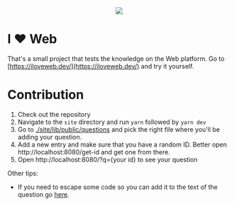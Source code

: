 <p align="center">
  <img src="https://iloveweb.dev/imgs/ogimage.png">
</p>

# I ❤️ Web

That's a small project that tests the knowledge on the Web platform. Go to [https://iloveweb.dev/](https://iloveweb.dev/) and try it yourself.

# Contribution

1. Check out the repository
2. Navigate to the `site` directory and run `yarn` followed by `yarn dev`
3. Go to [./site/lib/public/questions](./site/lib/public/questions) and pick the right file where you'll be adding your question.
4. Add a new entry and make sure that you have a random ID. Better open http://localhost:8080/get-id and get one from there.
5. Open http://localhost:8080/?q={your id} to see your question

Other tips:

* If you need to escape some code so you can add it to the text of the question go [here](https://daskalo.dev/escape).
